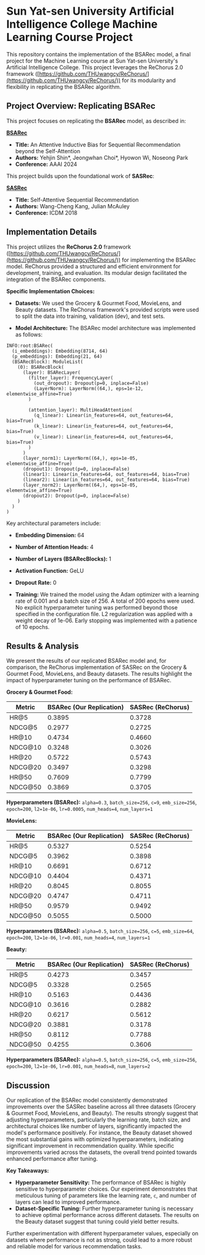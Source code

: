 # Sun Yat-sen University Artificial Intelligence College Machine Learning Course Project

This repository contains the implementation of the BSARec model, a final project for the Machine Learning course at Sun Yat-sen University's Artificial Intelligence College. This project leverages the ReChorus 2.0 framework ([https://github.com/THUwangcy/ReChorus/](https://github.com/THUwangcy/ReChorus/)) for its modularity and flexibility in replicating the BSARec algorithm.


## Project Overview: Replicating BSARec

This project focuses on replicating the **BSARec** model, as described in:

**[BSARec](https://arxiv.org/abs/2312.10325)**
* **Title:** An Attentive Inductive Bias for Sequential Recommendation beyond the Self-Attention
* **Authors:** Yehjin Shin*, Jeongwhan Choi*, Hyowon Wi, Noseong Park
* **Conference:** AAAI 2024


This project builds upon the foundational work of **SASRec**:

**[SASRec](https://arxiv.org/abs/1808.09781)**
* **Title:** Self-Attentive Sequential Recommendation
* **Authors:** Wang-Cheng Kang, Julian McAuley
* **Conference:** ICDM 2018


## Implementation Details

This project utilizes the **ReChorus 2.0** framework ([https://github.com/THUwangcy/ReChorus/](https://github.com/THUwangcy/ReChorus/)) for implementing the BSARec model. ReChorus provided a structured and efficient environment for development, training, and evaluation.  Its modular design facilitated the integration of the BSARec components.

**Specific Implementation Choices:**

* **Datasets:** We used the Grocery & Gourmet Food, MovieLens, and Beauty datasets. The ReChorus framework's provided scripts were used to split the data into training, validation (dev), and test sets. 

* **Model Architecture:** The BSARec model architecture was implemented as follows:

```
INFO:root:BSARec(
  (i_embeddings): Embedding(8714, 64)
  (p_embeddings): Embedding(21, 64)
  (BSARecBlock): ModuleList(
    (0): BSARecBlock(
      (layer): BSARecLayer(
        (filter_layer): FrequencyLayer(
          (out_dropout): Dropout(p=0, inplace=False)
          (LayerNorm): LayerNorm((64,), eps=1e-12, elementwise_affine=True)
        )

        (attention_layer): MultiHeadAttention(
          (q_linear): Linear(in_features=64, out_features=64, bias=True)
          (k_linear): Linear(in_features=64, out_features=64, bias=True)
          (v_linear): Linear(in_features=64, out_features=64, bias=True)
        )
      )
      (layer_norm1): LayerNorm((64,), eps=1e-05, elementwise_affine=True)
      (dropout1): Dropout(p=0, inplace=False)
      (linear1): Linear(in_features=64, out_features=64, bias=True)
      (linear2): Linear(in_features=64, out_features=64, bias=True)
      (layer_norm2): LayerNorm((64,), eps=1e-05, elementwise_affine=True)
      (dropout2): Dropout(p=0, inplace=False)
    )
  )
)
```

Key architectural parameters include:

* **Embedding Dimension:** 64
* **Number of Attention Heads:** 4
* **Number of Layers (BSARecBlocks):** 1
* **Activation Function:** GeLU
* **Dropout Rate:** 0


* **Training:** We trained the model using the Adam optimizer with a learning rate of 0.001 and a batch size of 256.  A total of 200 epochs were used.  No explicit hyperparameter tuning was performed beyond those specified in the configuration file.  L2 regularization was applied with a weight decay of 1e-06.  Early stopping was implemented with a patience of 10 epochs.


## Results & Analysis

We present the results of our replicated BSARec model and, for comparison, the ReChorus implementation of SASRec on the Grocery & Gourmet Food, MovieLens, and Beauty datasets.  The results highlight the impact of hyperparameter tuning on the performance of BSARec.

**Grocery & Gourmet Food:**

| Metric      | BSARec (Our Replication) | SASRec (ReChorus) |
|--------------|--------------------------|--------------------|
| HR@5         | 0.3895                    | 0.3728             |
| NDCG@5       | 0.2977                    | 0.2725             |
| HR@10        | 0.4734                    | 0.4660             |
| NDCG@10      | 0.3248                    | 0.3026             |
| HR@20        | 0.5722                    | 0.5743             |
| NDCG@20      | 0.3497                    | 0.3298             |
| HR@50        | 0.7609                    | 0.7799             |
| NDCG@50      | 0.3869                    | 0.3705             |

**Hyperparameters (BSARec):** `alpha=0.3`, `batch_size=256`, `c=9`, `emb_size=256`, `epoch=200`, `l2=1e-06`, `lr=0.0005`, `num_heads=4`, `num_layers=1`

**MovieLens:**

| Metric      | BSARec (Our Replication) | SASRec (ReChorus) |
|--------------|--------------------------|--------------------|
| HR@5         | 0.5327                    | 0.5254             |
| NDCG@5       | 0.3962                    | 0.3898             |
| HR@10        | 0.6691                    | 0.6712             |
| NDCG@10      | 0.4404                    | 0.4371             |
| HR@20        | 0.8045                    | 0.8055             |
| NDCG@20      | 0.4747                    | 0.4711             |
| HR@50        | 0.9579                    | 0.9492             |
| NDCG@50      | 0.5055                    | 0.5000             |

**Hyperparameters (BSARec):** `alpha=0.5`, `batch_size=256`, `c=5`, `emb_size=64`, `epoch=200`, `l2=1e-06`, `lr=0.001`, `num_heads=4`, `num_layers=1`


**Beauty:**

| Metric      | BSARec (Our Replication) | SASRec (ReChorus) |
|--------------|--------------------------|--------------------|
| HR@5         | 0.4273                    | 0.3457             |
| NDCG@5       | 0.3328                    | 0.2565             |
| HR@10        | 0.5163                    | 0.4436             |
| NDCG@10      | 0.3616                    | 0.2882             |
| HR@20        | 0.6217                    | 0.5612             |
| NDCG@20      | 0.3881                    | 0.3178             |
| HR@50        | 0.8112                    | 0.7788             |
| NDCG@50      | 0.4255                    | 0.3606             |

**Hyperparameters (BSARec):** `alpha=0.5`, `batch_size=256`, `c=5`, `emb_size=256`, `epoch=200`, `l2=1e-06`, `lr=0.001`, `num_heads=8`, `num_layers=2`

## Discussion

Our replication of the BSARec model consistently demonstrated improvements over the SASRec baseline across all three datasets (Grocery & Gourmet Food, MovieLens, and Beauty). The results strongly suggest that adjusting hyperparameters, particularly the learning rate, batch size, and architectural choices like number of layers, significantly impacted the model's performance positively. For instance, the Beauty dataset showed the most substantial gains with optimized hyperparameters, indicating significant improvement in recommendation quality. While specific improvements varied across the datasets, the overall trend pointed towards enhanced performance after tuning.


**Key Takeaways:**

* **Hyperparameter Sensitivity:** The performance of BSARec is highly sensitive to hyperparameter choices.  Our experiment demonstrates that meticulous tuning of parameters like the learning rate, `c`, and number of layers can lead to improved performance.
* **Dataset-Specific Tuning:**  Further hyperparameter tuning is necessary to achieve optimal performance across different datasets. The results on the Beauty dataset suggest that tuning could yield better results.


Further experimentation with different hyperparameter values, especially on datasets where performance is not as strong, could lead to a more robust and reliable model for various recommendation tasks.
